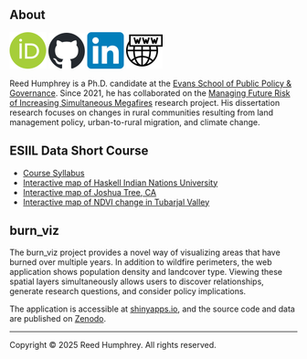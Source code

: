 ## About
[![ORCID](images/orcid_logo.svg)](https://orcid.org/0000-0003-2313-1399)
[![GitHub](images/github_logo.svg)](https://github.com/reedhum)
[![LinkedIn](images/linkedin_logo.svg)](https://www.linkedin.com/in/reedhum)
[![Website](images/www_icon.svg)](https://reedhumphrey.com)

Reed Humphrey is a Ph.D. candidate at the [Evans School of Public Policy & Governance](https://evans.uw.edu/). 
Since 2021, he has collaborated on the [Managing Future Risk of Increasing Simultaneous Megafires](https://evans.uw.edu/faculty-research/research-centers-and-projects/managing-future-risk-of-increasing-simultaneous-megafires/) research project. 
His dissertation research focuses on changes in rural communities resulting from land management policy, urban-to-rural migration, and climate change. 

## ESIIL Data Short Course
- [Course Syllabus](https://cu-esiil-edu.github.io/2025-data-short-course/)
- [Interactive map of Haskell Indian Nations University](esiil_data_short_course_2025/haskell.html)
- [Interactive map of Joshua Tree, CA](esiil_data_short_course_2025/jt.html)
- [Interactive map of NDVI change in Tubarjal Valley](esiil_data_short_course_2025/tubarjal_ndvi.html)

## burn_viz
The burn_viz project provides a novel way of visualizing areas that have burned over multiple years. 
In addition to wildfire perimeters, the web application shows population density and landcover type. 
Viewing these spatial layers simultaneously allows users to discover relationships, generate research questions, and consider policy implications. 

The application is accessible at [shinyapps.io](https://reedhum.shinyapps.io/burn_viz/), and the source code and data are published on [Zenodo](https://zenodo.org/doi/10.5281/zenodo.11377359). 

---

Copyright © 2025 Reed Humphrey. All rights reserved.
